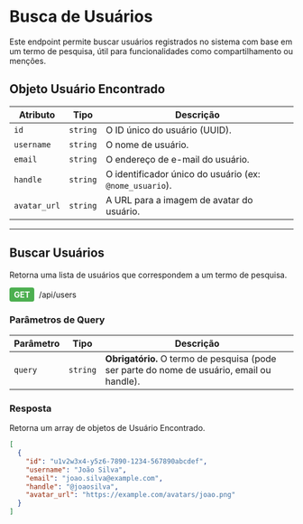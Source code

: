 # Busca de Usuários

Este endpoint permite buscar usuários registrados no sistema com base em um termo de pesquisa, útil para funcionalidades como compartilhamento ou menções.

## Objeto Usuário Encontrado

| Atributo | Tipo | Descrição |
|---|---|---|
| `id` | `string` | O ID único do usuário (UUID). |
| `username` | `string` | O nome de usuário. |
| `email` | `string` | O endereço de e-mail do usuário. |
| `handle` | `string` | O identificador único do usuário (ex: `@nome_usuario`). |
| `avatar_url` | `string` | A URL para a imagem de avatar do usuário. |

---

## Buscar Usuários

Retorna uma lista de usuários que correspondem a um termo de pesquisa.

<div style="display: flex; align-items: center; gap: 8px; margin-bottom: 16px;">
  <span style="background-color: #4CAF50; color: white; padding: 4px 8px; border-radius: 4px; font-weight: bold;">GET</span>
  <span>/api/users</span>
</div>

### Parâmetros de Query

| Parâmetro | Tipo | Descrição |
|---|---|---|
| `query` | `string` | **Obrigatório.** O termo de pesquisa (pode ser parte do nome de usuário, email ou handle). |

### Resposta

Retorna um array de objetos de Usuário Encontrado.

```json
[
  {
    "id": "u1v2w3x4-y5z6-7890-1234-567890abcdef",
    "username": "João Silva",
    "email": "joao.silva@example.com",
    "handle": "@joaosilva",
    "avatar_url": "https://example.com/avatars/joao.png"
  }
]
```